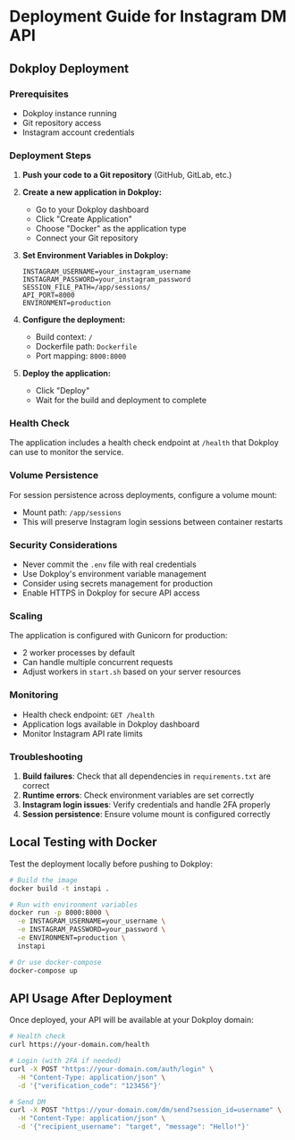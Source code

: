 # Deployment Guide for Instagram DM API

## Dokploy Deployment

### Prerequisites
- Dokploy instance running
- Git repository access
- Instagram account credentials

### Deployment Steps

1. **Push your code to a Git repository** (GitHub, GitLab, etc.)

2. **Create a new application in Dokploy:**
   - Go to your Dokploy dashboard
   - Click "Create Application"
   - Choose "Docker" as the application type
   - Connect your Git repository

3. **Set Environment Variables in Dokploy:**
   ```
   INSTAGRAM_USERNAME=your_instagram_username
   INSTAGRAM_PASSWORD=your_instagram_password
   SESSION_FILE_PATH=/app/sessions/
   API_PORT=8000
   ENVIRONMENT=production
   ```

4. **Configure the deployment:**
   - Build context: `/`
   - Dockerfile path: `Dockerfile`
   - Port mapping: `8000:8000`

5. **Deploy the application:**
   - Click "Deploy"
   - Wait for the build and deployment to complete

### Health Check
The application includes a health check endpoint at `/health` that Dokploy can use to monitor the service.

### Volume Persistence
For session persistence across deployments, configure a volume mount:
- Mount path: `/app/sessions`
- This will preserve Instagram login sessions between container restarts

### Security Considerations
- Never commit the `.env` file with real credentials
- Use Dokploy's environment variable management
- Consider using secrets management for production
- Enable HTTPS in Dokploy for secure API access

### Scaling
The application is configured with Gunicorn for production:
- 2 worker processes by default
- Can handle multiple concurrent requests
- Adjust workers in `start.sh` based on your server resources

### Monitoring
- Health check endpoint: `GET /health`
- Application logs available in Dokploy dashboard
- Monitor Instagram API rate limits

### Troubleshooting
1. **Build failures**: Check that all dependencies in `requirements.txt` are correct
2. **Runtime errors**: Check environment variables are set correctly
3. **Instagram login issues**: Verify credentials and handle 2FA properly
4. **Session persistence**: Ensure volume mount is configured correctly

## Local Testing with Docker

Test the deployment locally before pushing to Dokploy:

```bash
# Build the image
docker build -t instapi .

# Run with environment variables
docker run -p 8000:8000 \
  -e INSTAGRAM_USERNAME=your_username \
  -e INSTAGRAM_PASSWORD=your_password \
  -e ENVIRONMENT=production \
  instapi

# Or use docker-compose
docker-compose up
```

## API Usage After Deployment

Once deployed, your API will be available at your Dokploy domain:

```bash
# Health check
curl https://your-domain.com/health

# Login (with 2FA if needed)
curl -X POST "https://your-domain.com/auth/login" \
  -H "Content-Type: application/json" \
  -d '{"verification_code": "123456"}'

# Send DM
curl -X POST "https://your-domain.com/dm/send?session_id=username" \
  -H "Content-Type: application/json" \
  -d '{"recipient_username": "target", "message": "Hello!"}'
```